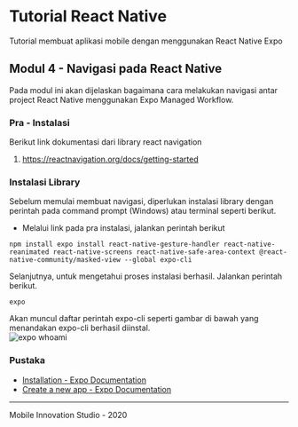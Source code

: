 # Tutorial React Native
Tutorial membuat aplikasi mobile dengan menggunakan React Native Expo

## Modul 4 - Navigasi pada React Native
Pada modul ini akan dijelaskan bagaimana cara melakukan navigasi antar project React Native menggunakan 
Expo Managed Workflow.

### Pra - Instalasi
Berikut link dokumentasi dari library react navigation

1.  https://reactnavigation.org/docs/getting-started

### Instalasi Library
Sebelum memulai membuat navigasi, diperlukan instalasi library dengan perintah pada command prompt (Windows) atau terminal seperti berikut.

- Melalui link pada pra instalasi, jalankan perintah berikut 
```shell script
npm install expo install react-native-gesture-handler react-native-reanimated react-native-screens react-native-safe-area-context @react-native-community/masked-view --global expo-cli
```
Selanjutnya, untuk mengetahui proses instalasi berhasil. Jalankan perintah berikut.
```shell script
expo
```
Akan muncul daftar perintah expo-cli seperti gambar di bawah yang menandakan expo-cli berhasil diinstal.  
![expo whoami](docs-img/expo-command.png)

### Pustaka
- [Installation - Expo Documentation](https://docs.expo.io/get-started/installation/)
- [Create a new app - Expo Documentation](https://docs.expo.io/get-started/create-a-new-app/)
***
Mobile Innovation Studio - 2020

